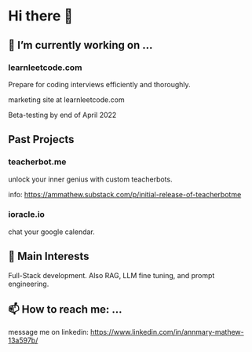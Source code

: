 # Hi there 👋


## 🔭 I’m currently working on ...

### learnleetcode.com
Prepare for coding interviews efficiently and thoroughly. 

marketing site at learnleetcode.com

Beta-testing by end of April 2022

## Past Projects
### teacherbot.me
unlock your inner genius with custom teacherbots.


info: https://ammathew.substack.com/p/initial-release-of-teacherbotme

### ioracle.io

chat your google calendar.


## 🌱 Main Interests

Full-Stack development. Also RAG, LLM fine tuning, and prompt engineering.
  


## 📫 How to reach me: ...

message me on linkedin: https://www.linkedin.com/in/annmary-mathew-13a597b/


